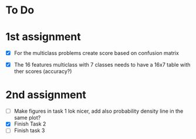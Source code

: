 # To Do 
# 1st assignment
- [x]  For the multiclass problems create score based on confusion matrix 
- [x]  The 16 features multiclass with 7 classes needs to have a 16x7 table with ther scores (accuracy?)


# 2nd assignment
- [ ]  Make figures in task 1 lok nicer, add also probability density line in the same plot? 
- [x]  Finish Task 2
- [ ] Finish task 3
